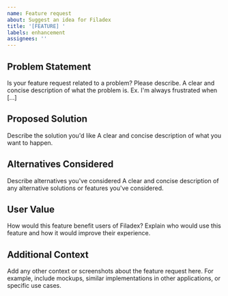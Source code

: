 ```yaml
---
name: Feature request
about: Suggest an idea for Filadex
title: '[FEATURE] '
labels: enhancement
assignees: ''
---
```


## Problem Statement
Is your feature request related to a problem? Please describe.
A clear and concise description of what the problem is. Ex. I'm always frustrated when [...]

## Proposed Solution
Describe the solution you'd like
A clear and concise description of what you want to happen.

## Alternatives Considered
Describe alternatives you've considered
A clear and concise description of any alternative solutions or features you've considered.

## User Value
How would this feature benefit users of Filadex?
Explain who would use this feature and how it would improve their experience.

## Additional Context
Add any other context or screenshots about the feature request here.
For example, include mockups, similar implementations in other applications, or specific use cases.
